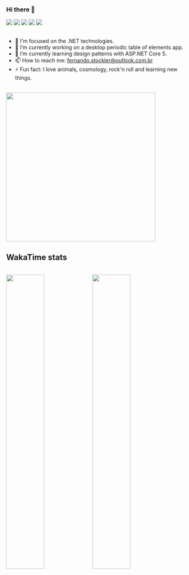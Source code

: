 ### Hi there 👋 

<div>
  <img src="https://img.shields.io/badge/.NET-5C2D91?style=for-the-badge&logo=.net&logoColor=white" />
  <img src="https://img.shields.io/badge/C%23-239120?style=for-the-badge&logo=c-sharp&logoColor=white" />
  <img src="https://img.shields.io/badge/Microsoft_Azure-0089D6?style=for-the-badge&logo=microsoft-azure&logoColor=white" />
  <img src="https://img.shields.io/badge/HTML5-E34F26?style=for-the-badge&logo=html5&logoColor=white" />
  <img src="https://img.shields.io/badge/CSS3-1572B6?style=for-the-badge&logo=css3&logoColor=white" />
<div/>

<br/>
  
- 👨 I'm focused on the .NET technologies.
- 🔭 I’m currently working on a desktop periodic table of elements app.
- 🌱 I’m currently learning design patterns with ASP.NET Core 5. 
- 📫 How to reach me: fernando.stockler@outlook.com.br 
- ⚡ Fun fact: I love animals, cosmology, rock'n roll and learning new things. 
  
<br/>
  
<div>
  <img src="https://github-readme-stats.vercel.app/api?username=fernandostockler&show_icons=true&theme=merko&count_private=true" width="400" />   
<div/>
  
## WakaTime stats

<br/>
  
<div>
    <img src="https://wakatime.com/share/@fernandostockler/f16463cc-1bd7-42db-aa75-3bf7e913b66b.svg" width="45%" />
    <img src="https://wakatime.com/share/@fernandostockler/de18e1f9-9cd6-4ede-a18c-6d52ee3a37f7.svg"  width="45%"/>
<div/>
